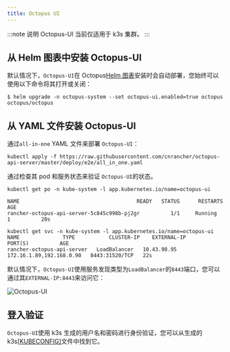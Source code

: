 ```yaml
---
title: Octopus UI
---
```


:::note 说明
Octopus-UI 当前仅适用于 k3s 集群。
:::

## 从 Helm 图表中安装 Octopus-UI

默认情况下，`Octopus-UI`在 Octopus[Helm 图表](./install/_index)安装时会自动部署，您始终可以使用以下命令将其打开或关闭：

```shell script
$ helm upgrade -n octopus-system --set octopus-ui.enabled=true octopus octopus/octopus
```

## 从 YAML 文件安装 Octopus-UI

通过`all-in-one` YAML 文件来部署 `Octopus-UI`：

```shell script
kubectl apply -f https://raw.githubusercontent.com/cnrancher/octopus-api-server/master/deploy/e2e/all_in_one.yaml
```

通过检查其 pod 和服务状态来验证 `Octopus-UI`的状态。

```shell script
kubectl get po -n kube-system -l app.kubernetes.io/name=octopus-ui

NAME                                      READY   STATUS      RESTARTS   AGE
rancher-octopus-api-server-5c845c998b-pj2gr          1/1     Running     1          20s

kubectl get svc -n kube-system -l app.kubernetes.io/name=octopus-ui
NAME              TYPE           CLUSTER-IP    EXTERNAL-IP                PORT(S)          AGE
rancher-octopus-api-server   LoadBalancer   10.43.98.95   172.16.1.89,192.168.0.90   8443:31520/TCP   22s
```

默认情况下，`Octopus-UI`使用服务发现类型为`LoadBalancer`的`8443`端口，您可以通过其`EXTERNAL-IP:8443`来访问它：

![Octopus-UI](/img/octopus/edge-ui.jpg)

## 登入验证

`Octopus-UI`使用 k3s 生成的用户名和密码进行身份验证，您可以从生成的 k3s[[KUBECONFIG]](/docs/k3s/cluster-access/_index)文件中找到它。
